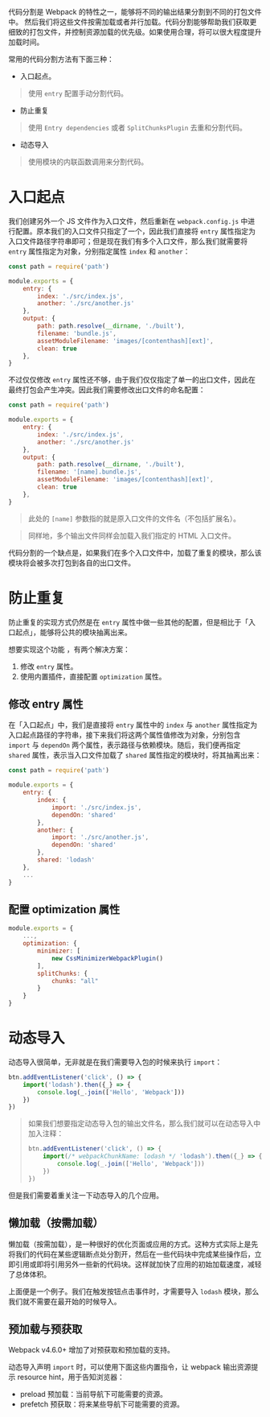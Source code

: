 代码分割是 Webpack 的特性之一，能够将不同的输出结果分割到不同的打包文件中。 然后我们将这些文件按需加载或者并行加载。代码分割能够帮助我们获取更细致的打包文件，并控制资源加载的优先级。如果使用合理，将可以很大程度提升加载时间。

常用的代码分割方法有下面三种：

+ 入口起点。

> 使用 `entry` 配置手动分割代码。

+ 防止重复

> 使用 `Entry dependencies` 或者 `SplitChunksPlugin` 去重和分割代码。

+ 动态导入

> 使用模块的内联函数调用来分割代码。

# 入口起点

我们创建另外一个 JS 文件作为入口文件，然后重新在 `webpack.config.js` 中进行配置。原本我们的入口文件只指定了一个，因此我们直接将 `entry` 属性指定为入口文件路径字符串即可；但是现在我们有多个入口文件，那么我们就需要将 `entry` 属性指定为对象，分别指定属性 `index` 和 `another`：

```js
const path = require('path')

module.exports = {
    entry: {
        index: './src/index.js',
        another: './src/another.js'
    },
    output: {
        path: path.resolve(__dirname, './built'),
        filename: 'bundle.js',
        assetModuleFilename: 'images/[contenthash][ext]',
        clean: true
    },
}
```

不过仅仅修改 `entry` 属性还不够，由于我们仅仅指定了单一的出口文件，因此在最终打包会产生冲突。因此我们需要修改出口文件的命名配置：

```js
const path = require('path')

module.exports = {
    entry: {
        index: './src/index.js',
        another: './src/another.js'
    },
    output: {
        path: path.resolve(__dirname, './built'),
        filename: '[name].bundle.js',
        assetModuleFilename: 'images/[contenthash][ext]',
        clean: true
    },
}
```

> 此处的 `[name]` 参数指的就是原入口文件的文件名（不包括扩展名）。

> 同样地，多个输出文件同样会加载入我们指定的 HTML 入口文件。

代码分割的一个缺点是，如果我们在多个入口文件中，加载了重复的模块，那么该模块将会被多次打包到各自的出口文件。

# 防止重复

防止重复的实现方式仍然是在 `entry` 属性中做一些其他的配置，但是相比于「入口起点」，能够将公共的模块抽离出来。

想要实现这个功能 ，有两个解决方案：

1. 修改 `entry` 属性。
2. 使用内置插件，直接配置 `optimization` 属性。

## 修改 entry 属性

在「入口起点」中，我们是直接将 `entry` 属性中的 `index` 与 `another` 属性指定为入口起点路径的字符串，接下来我们将这两个属性值修改为对象，分别包含 `import` 与 `dependOn` 两个属性，表示路径与依赖模块。随后，我们便再指定 `shared` 属性，表示当入口文件加载了 `shared` 属性指定的模块时，将其抽离出来：

```js
const path = require('path')

module.exports = {
    entry: {
        index: {
            import: './src/index.js',
            dependOn: 'shared'
        },
        another: {
            import: './src/another.js',
            dependOn: 'shared'
        },
        shared: 'lodash'
    },
    ...
}
```

## 配置 optimization 属性

```js
module.exports = {
    ...,
    optimization: {
        minimizer: [
            new CssMinimizerWebpackPlugin()
        ],
        splitChunks: {
            chunks: "all"
        }
    }
}
```

# 动态导入

动态导入很简单，无非就是在我们需要导入包的时候来执行 `import`：

```js
btn.addEventListener('click', () => {
    import('lodash').then({_} => {
        console.log(_.join(['Hello', 'Webpack']))
    })
})
```

> 如果我们想要指定动态导入包的输出文件名，那么我们就可以在动态导入中加入注释：
>
> ```js
> btn.addEventListener('click', () => {
>     import(/* webpackChunkName: lodash */ 'lodash').then({_} => {
>         console.log(_.join(['Hello', 'Webpack']))
>     })
> })
> ```
>
> 

但是我们需要着重关注一下动态导入的几个应用。

## 懒加载（按需加载）

懒加载（按需加载），是一种很好的优化页面或应用的方式。这种方式实际上是先将我们的代码在某些逻辑断点处分割开，然后在一些代码块中完成某些操作后，立即引用或即将引用另外一些新的代码块。这样就加快了应用的初始加载速度，减轻了总体体积。

上面便是一个例子。我们在触发按钮点击事件时，才需要导入 `lodash` 模块，那么我们就不需要在最开始的时候导入。

## 预加载与预获取

Webpack v4.6.0+ 增加了对预获取和预加载的支持。

动态导入声明 `import` 时，可以使用下面这些内置指令，让 webpack 输出资源提示 resource hint，用于告知浏览器：

+ preload 预加载：当前导航下可能需要的资源。
+ prefetch 预获取：将来某些导航下可能需要的资源。
